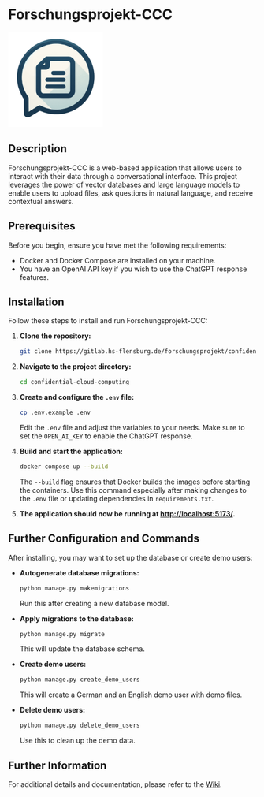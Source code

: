 # Forschungsprojekt-CCC

![Logo](images/android-chrome-192x192.png)

## Description

Forschungsprojekt-CCC is a web-based application that allows users to interact with their data through a conversational interface. This project leverages the power of vector databases and large language models to enable users to upload files, ask questions in natural language, and receive contextual answers.

## Prerequisites

Before you begin, ensure you have met the following requirements:
- Docker and Docker Compose are installed on your machine.
- You have an OpenAI API key if you wish to use the ChatGPT response features.

## Installation

Follow these steps to install and run Forschungsprojekt-CCC:

1. **Clone the repository:**
   ```sh
   git clone https://gitlab.hs-flensburg.de/forschungsprojekt/confidential-cloud-computing.git
   ```

2. **Navigate to the project directory:**
   ```sh
   cd confidential-cloud-computing
   ```

3. **Create and configure the `.env` file:**
   ```sh
   cp .env.example .env
   ```
   Edit the `.env` file and adjust the variables to your needs. Make sure to set the `OPEN_AI_KEY` to enable the ChatGPT response.

4. **Build and start the application:**
   ```sh
   docker compose up --build
   ```
   The `--build` flag ensures that Docker builds the images before starting the containers. Use this command especially after making changes to the `.env` file or updating dependencies in `requirements.txt`.

5. **The application should now be running at [http://localhost:5173/](http://localhost:5173/).**

## Further Configuration and Commands

After installing, you may want to set up the database or create demo users:

- **Autogenerate database migrations:**
  ```sh
  python manage.py makemigrations
  ```
  Run this after creating a new database model.

- **Apply migrations to the database:**
  ```sh
  python manage.py migrate
  ```
  This will update the database schema.

- **Create demo users:**
  ```sh
  python manage.py create_demo_users
  ```
  This will create a German and an English demo user with demo files.

- **Delete demo users:**
  ```sh
  python manage.py delete_demo_users
  ```
  Use this to clean up the demo data.

## Further Information

For additional details and documentation, please refer to the [Wiki](https://gitlab.hs-flensburg.de/forschungsprojekt/confidential-cloud-computing/-/wikis/home).